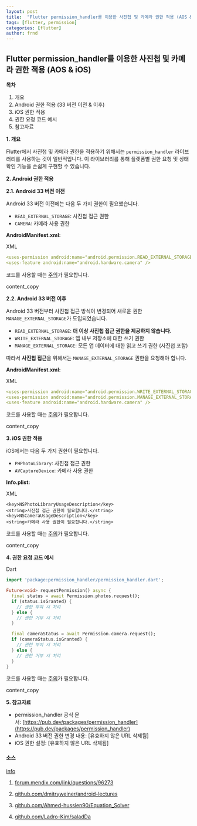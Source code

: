```yaml
---
layout: post
title:  "Flutter permission_handler를 이용한 사진첩 및 카메라 권한 적용 (AOS & iOS)"
tags: [flutter, permission]
categories: [flutter]
author: frnd
---
```



## Flutter permission_handler를 이용한 사진첩 및 카메라 권한 적용 (AOS & iOS)

**목차**

1. 개요
2. Android 권한 적용 (33 버전 이전 & 이후)
3. iOS 권한 적용
4. 권한 요청 코드 예시
5. 참고자료

**1. 개요**

Flutter에서 사진첩 및 카메라 권한을 적용하기 위해서는 `permission_handler` 라이브러리를 사용하는 것이 일반적입니다. 이 라이브러리를 통해 플랫폼별 권한 요청 및 상태 확인 기능을 손쉽게 구현할 수 있습니다.

**2. Android 권한 적용**

**2.1. Android 33 버전 이전**

Android 33 버전 이전에는 다음 두 가지 권한이 필요했습니다.

- `READ_EXTERNAL_STORAGE`: 사진첩 접근 권한
- `CAMERA`: 카메라 사용 권한

**AndroidManifest.xml:**

XML

```yaml
<uses-permission android:name="android.permission.READ_EXTERNAL_STORAGE" />
<uses-feature android:name="android.hardware.camera" />
```

코드를 사용할 때는 [주의](https://gemini.google.com/faq#coding)가 필요합니다.

content_copy

**2.2. Android 33 버전 이후**

Android 33 버전부터 사진첩 접근 방식이 변경되어 새로운 권한 `MANAGE_EXTERNAL_STORAGE`가 도입되었습니다.

- `READ_EXTERNAL_STORAGE`: **더 이상 사진첩 접근 권한을 제공하지 않습니다.**
- `WRITE_EXTERNAL_STORAGE`: 앱 내부 저장소에 대한 쓰기 권한
- `MANAGE_EXTERNAL_STORAGE`: 모든 앱 데이터에 대한 읽고 쓰기 권한 (사진첩 포함)

따라서 **사진첩 접근**을 위해서는 `MANAGE_EXTERNAL_STORAGE` 권한을 요청해야 합니다.

**AndroidManifest.xml:**

XML

```yaml
<uses-permission android:name="android.permission.WRITE_EXTERNAL_STORAGE" />
<uses-permission android:name="android.permission.MANAGE_EXTERNAL_STORAGE" />
<uses-feature android:name="android.hardware.camera" />
```

코드를 사용할 때는 [주의](https://gemini.google.com/faq#coding)가 필요합니다.

content_copy

**3. iOS 권한 적용**

iOS에서는 다음 두 가지 권한이 필요합니다.

- `PHPhotoLibrary`: 사진첩 접근 권한
- `AVCaptureDevice`: 카메라 사용 권한

**Info.plist:**

XML

```
<key>NSPhotoLibraryUsageDescription</key>
<string>사진첩 접근 권한이 필요합니다.</string>
<key>NSCameraUsageDescription</key>
<string>카메라 사용 권한이 필요합니다.</string>
```

코드를 사용할 때는 [주의](https://gemini.google.com/faq#coding)가 필요합니다.

content_copy

**4. 권한 요청 코드 예시**

Dart

```dart
import 'package:permission_handler/permission_handler.dart';

Future<void> requestPermission() async {
  final status = await Permission.photos.request();
  if (status.isGranted) {
    // 권한 부여 시 처리
  } else {
    // 권한 거부 시 처리
  }

  final cameraStatus = await Permission.camera.request();
  if (cameraStatus.isGranted) {
    // 권한 부여 시 처리
  } else {
    // 권한 거부 시 처리
  }
}
```

코드를 사용할 때는 [주의](https://gemini.google.com/faq#coding)가 필요합니다.

content_copy

**5. 참고자료**

- permission_handler 공식 문서: [https://pub.dev/packages/permission_handler](https://pub.dev/packages/permission_handler)
- Android 33 버전 권한 변경 내용: [유효하지 않은 URL 삭제됨]
- iOS 권한 설정: [유효하지 않은 URL 삭제됨]

#### 소스

[info](https://gemini.google.com/faq#citation)

1. [forum.mendix.com/link/questions/96273](https://forum.mendix.com/link/questions/96273)
    
2. [github.com/dmitryweiner/android-lectures](https://github.com/dmitryweiner/android-lectures)
    
3. [github.com/Ahmed-hussien90/Equation_Solver](https://github.com/Ahmed-hussien90/Equation_Solver)
    
4. [github.com/Ladro-Kim/saladDa](https://github.com/Ladro-Kim/saladDa)
